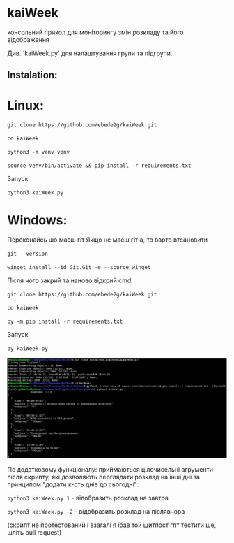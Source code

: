 # kaiWeek
консольний прикол для моніторингу змін розкладу та його відображення

Див. 'kaiWeek.py' для налаштування групи та підгрупи. 

## Instalation:


# Linux:

`git clone https://github.com/ebede2g/kaiWeek.git`

`cd kaiWeek`

`python3 -m venv venv`

`source venv/bin/activate && pip install -r requirements.txt`


Запуск 

`python3 kaiWeek.py`


# Windows:
Переконайсь шо маєш гіт Якщо не маєш гіт'а, то варто втсановити

`git --version`

`winget install --id Git.Git -e --source winget`

Після чого закрий та наново відкрий cmd

`git clone https://github.com/ebede2g/kaiWeek.git`

`cd kaiWeek`

`py -m pip install -r requirements.txt`


Запуск 

`py kaiWeek.py`





![Alt text](./Screenshot_20250218_210921.png)

По додатковому функціоналу: приймаються цілочисельні агрументи після скрипту, які дозволяють перглядати розклад на інші дні за принципом "додати к-сть днів до сьогодні":

`python3 kaiWeek.py 1` - відобразить розклад на завтра

`python3 kaiWeek.py -2` - відобразить розклад на післявчора


(скрипт не протестований і взагалі я їбав той шитпост гпт тестити ше, шліть pull request)
